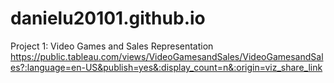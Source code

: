 # danielu20101.github.io

Project 1: Video Games and Sales Representation
https://public.tableau.com/views/VideoGamesandSales/VideoGamesandSales?:language=en-US&publish=yes&:display_count=n&:origin=viz_share_link
